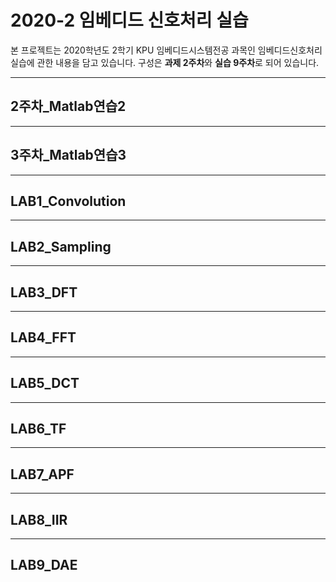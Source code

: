 <!--Heding -->
# 2020-2 임베디드 신호처리 실습

본 프로젝트는 2020학년도 2학기 KPU 임베디드시스템전공 과목인 임베디드신호처리실습에 관한 내용을 담고 있습니다.
구성은 **과제 2주차**와 **실습 9주차**로 되어 있습니다.
___
## 2주차_Matlab연습2

___
## 3주차_Matlab연습3

___
## LAB1_Convolution

___
## LAB2_Sampling

___
## LAB3_DFT

___
## LAB4_FFT

___
## LAB5_DCT

___
## LAB6_TF

___
## LAB7_APF

___
## LAB8_IIR

___
## LAB9_DAE
